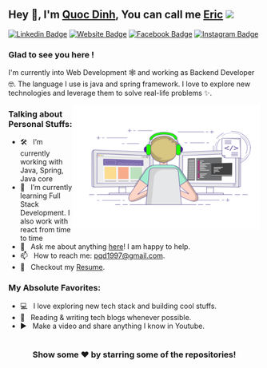 
## Hey 👋, I'm [Quoc Dinh](https://www.youtube.com/channel/UCwXIeWhUBsUDkSMzUW_sazA), You can call me [Eric](https://www.youtube.com/channel/UCwXIeWhUBsUDkSMzUW_sazA) <img src="https://media.giphy.com/media/hvRJCLFzcasrR4ia7z/giphy.gif" width="25px">

[![Linkedin Badge](https://img.shields.io/badge/-LinkedIn-0e76a8?style=flat-square&logo=Linkedin&logoColor=white)](https://linkedin.com/in/phùng-quốc-định-937917194)
[![Website Badge](https://img.shields.io/badge/Website-3b5998?style=flat-square&logo=google-chrome&logoColor=white)](https://github.com/quocdinhit97)
[![Facebook Badge](https://img.shields.io/badge/-Facebook-00acee?style=flat-square&logo=Facebook&logoColor=white)](https://www.facebook.com/PhungQuocDinh/)
[![Instagram Badge](https://img.shields.io/badge/-Instagram-e4405f?style=flat-square&logo=Instagram&logoColor=white)](https://instagram.com/quocdinhit/)

### Glad to see you here !

I'm currently into Web Development 🕸️ and working as Backend Developer 🤓. The language I use is java and spring framework. I love to explore new technologies and leverage them to solve real-life problems ✨.

<img align="right" height="250" width="375" alt="" src="./coder.gif" />

### Talking about Personal Stuffs:

- 🛠 &nbsp; I’m currently working with Java, Spring, Java core <br /> 
- 🚀 &nbsp; I’m currently learning Full Stack Development. I also work with react from time to time
- 💬 &nbsp; Ask me about anything [here](https://www.facebook.com/PhungQuocDinh/)! I am happy to help.
- 📫 &nbsp; How to reach me: pqd1997@gmail.com.
- 📝 &nbsp; Checkout my [Resume](https://www.facebook.com/PhungQuocDinh/).

### My Absolute Favorites:

- 💻 &nbsp; I love exploring new tech stack and building cool stuffs.
- 📰 &nbsp; Reading & writing tech blogs whenever possible.
- ▶️ &nbsp; Make a video and share anything I know in Youtube.

#

<div align="center">

### Show some ❤️ by starring some of the repositories!

</div>
